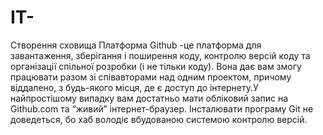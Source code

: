 # IT-
Створення сховища
Платформа Github -це платформа для завантаження, зберігання і поширення коду, контролю версій коду та організації спільної розробки (і не тільки коду). Вона дає вам змогу працювати разом зі співавторами над одним проектом, причому віддалено, з будь-якого місця, де є доступ до інтернету.У найпростішому випадку вам достатньо мати обліковий запис на Github.com та “живий” інтернет-браузер. Інсталювати програму Git не доведеться, бо хаб володіє вбудованою системою контролю версій.
